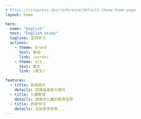```yaml
---
# https://vitepress.dev/reference/default-theme-home-page
layout: home

hero:
  name: "English"
  text: "English study"
  tagline: 坚持学习
  actions:
    - theme: brand
      text: 单词
      link: /words/
    - theme: alt
      text: 美文
      link: /美文/

features:
  - title: 自我提升
    details: 加强自身能力提升
  - title: 儿童教育
    details: 加强对儿童的教育指导
  - title: 终身学习
    details: 活到老学到老...
---
```


